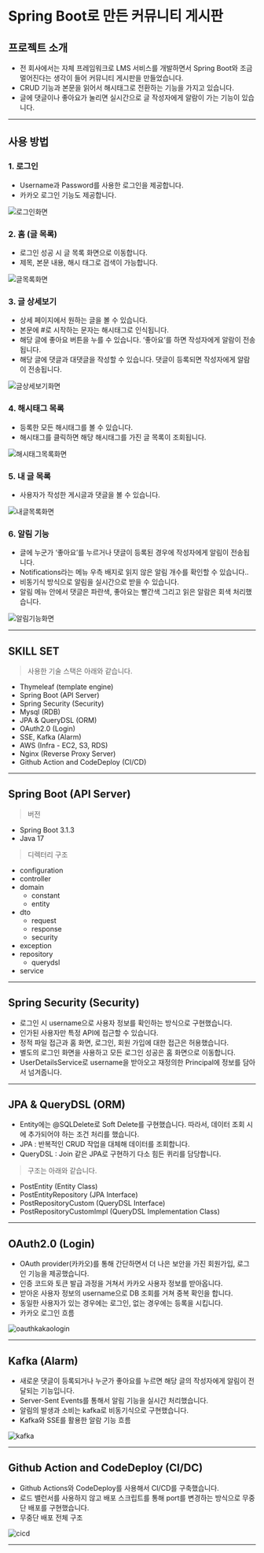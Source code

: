 # Spring Boot로 만든 커뮤니티 게시판

## **프로젝트 소개**

- 전 회사에서는 자체 프레임워크로 LMS 서비스를 개발하면서 Spring Boot와 조금 멀어진다는 생각이 들어 커뮤니티 게시판을 만들었습니다.
- CRUD 기능과 본문을 읽어서 해시태그로 전환하는 기능을 가지고 있습니다.
- 글에 댓글이나 좋아요가 눌리면 실시간으로 글 작성자에게 알람이 가는 기능이 있습니다.

---

## **사용 방법**

### 1. 로그인

- Username과 Password를 사용한 로그인을 제공합니다.
- 카카오 로그인 기능도 제공합니다.

![로그인화면](https://github.com/minyun02/board-springboot/assets/69966611/a7eb165f-b69a-4d80-8267-f2293c7ba36e)

### 2. 홈 (글 목록)

- 로그인 성공 시 글 목록 화면으로 이동합니다.
- 제목, 본문 내용, 해시 태그로 검색이 가능합니다.

![글목록화면](https://github.com/minyun02/board-springboot/assets/69966611/4910f485-9fcf-4ba1-a1b2-54576b5016bb)

### 3. 글 상세보기

- 상세 페이지에서 원하는 글을 볼 수 있습니다.
- 본문에 #로 시작하는 문자는 해시태그로 인식됩니다.
- 해당 글에 좋아요 버튼을 누를 수 있습니다. ‘좋아요’를 하면 작성자에게 알람이 전송됩니다.
- 해당 글에 댓글과 대댓글을 작성할 수 있습니다. 댓글이 등록되면 작성자에게 알람이 전송됩니다.

![글상세보기화면](https://github.com/minyun02/board-springboot/assets/69966611/fb6aae50-a625-4c94-ad4f-0a904dc89647)

### 4. 해시태그 목록

- 등록한 모든 해시태그를 볼 수 있습니다.
- 해시태그를 클릭하면 해당 해시태그를 가진 글 목록이 조회됩니다.

![해시태그목록화면](https://github.com/minyun02/board-springboot/assets/69966611/3d4e719a-750a-4ad7-b255-bb2b9c0880c3)

### 5. 내 글 목록

- 사용자가 작성한 게시글과 댓글을 볼 수 있습니다.

![내글목록화면](https://github.com/minyun02/board-springboot/assets/69966611/ca7dc86c-2cbf-4026-83e4-bd3b9cb502b1)

### 6. 알림 기능

- 글에 누군가 ‘좋아요’를 누르거나 댓글이 등록된 경우에 작성자에게 알림이 전송됩니다.
- Notifications라는 메뉴 우측 배지로 읽지 않은 알림 개수를 확인할 수 있습니다..
- 비동기식 방식으로 알림을 실시간으로 받을 수 있습니다.
- 알림 메뉴 안에서 댓글은 파란색, 좋아요는 빨간색 그리고 읽은 알람은 회색 처리했습니다.

![알림기능화면](https://github.com/minyun02/board-springboot/assets/69966611/fd56beea-28c2-48f4-b127-3c849f249659)

---

## **SKILL SET**

> 사용한 기술 스택은 아래와 같습니다.
> 
- Thymeleaf (template engine)
- Spring Boot (API Server)
- Spring Security (Security)
- Mysql (RDB)
- JPA & QueryDSL (ORM)
- OAuth2.0 (Login)
- SSE, Kafka (Alarm)
- AWS (Infra - EC2, S3, RDS)
- Nginx (Reverse Proxy Server)
- Github Action and CodeDeploy (CI/CD)

---

## **Spring Boot (API Server)**

> 버전
> 
- Spring Boot 3.1.3
- Java 17

> 디렉터리 구조
> 
- configuration
- controller
- domain
    - constant
    - entity
- dto
    - request
    - response
    - security
- exception
- repository
    - querydsl
- service

---

## **Spring Security (Security)**

- 로그인 시 username으로 사용자 정보를 확인하는 방식으로 구현했습니다.
- 인가된 사용자만 특정 API에 접근할 수 있습니다.
- 정적 파일 접근과 홈 화면, 로그인, 회원 가입에 대한 접근은 허용했습니다.
- 별도의 로그인 화면을 사용하고 모든 로그인 성공은 홈 화면으로 이동합니다.
- UserDetailsService로 username을 받아오고 재정의한 Principal에 정보를 담아서 넘겨줍니다.

---

## **JPA & QueryDSL (ORM)**

- Entity에는 @SQLDelete로 Soft Delete를 구현했습니다. 따라서, 데이터 조회 시에 추가되어야 하는 조건 처리를 했습니다.
- JPA : 반복적인 CRUD 작업을 대체해 데이터를 조회합니다.
- QueryDSL : Join 같은 JPA로 구현하기 다소 힘든 퀴리를 담당합니다.

> 구조는 아래와 같습니다.
> 
- PostEntity (Entity Class)
- PostEntityRepository (JPA Interface)
- PostRepositoryCustom (QueryDSL Interface)
- PostRepositoryCustomImpl (QueryDSL Implementation Class)

---

## **OAuth2.0 (Login)**

- OAuth provider(카카오)를 통해 간단하면서 더 나은 보안을 가진 회원가입, 로그인 기능을 제공했습니다.
- 인증 코드와 토큰 발급 과정을 거쳐서 카카오 사용자 정보를 받아옵니다.
- 받아온 사용자 정보의 username으로 DB 조회를 거쳐 중복 확인을 합니다.
- 동일한 사용자가 있는 경우에는 로그인, 없는 경우에는 등록을 시킵니다.
- 카카오 로그인 흐름

![oauthkakaologin](https://github.com/minyun02/board-springboot/assets/69966611/24416429-2526-466a-aac9-06f82ea7018d)

---

## **Kafka (Alarm)**

- 새로운 댓글이 등록되거나 누군가 좋아요를 누르면 해당 글의 작성자에게 알림이 전달되는 기능입니다.
- Server-Sent Events를 통해서 알림 기능을 실시간 처리했습니다.
- 알림의 발생과 소비는 kafka로 비동기식으로 구현했습니다.
- Kafka와 SSE를 활용한 알람 기능 흐름

![kafka](https://github.com/minyun02/board-springboot/assets/69966611/e31f40ad-207a-4cc9-9dd4-f4dd68254630)

---

## **Github Action and CodeDeploy (CI/DC)**

- Github Actions와 CodeDeploy를 사용해서 CI/CD를 구축했습니다.
- 로드 밸런서를 사용하지 않고 배포 스크립트를 통해 port를 변경하는 방식으로 무중단 배포를 구현했습니다.
- 무중단 배포 전체 구조

![cicd](https://github.com/minyun02/board-springboot/assets/69966611/140eaad2-907b-4417-8c17-495fb02b7f48)

---

